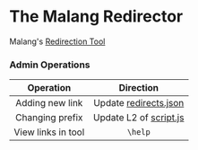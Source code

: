 # The Malang Redirector

Malang's [Redirection Tool](https://malangbvp.github.io/go/help)

### Admin Operations

|Operation|Direction|
|:--:|:--:|
| Adding new link | Update [redirects.json](redirects.json) |
|Changing prefix| Update L2 of [script.js](script.js)|
|View links in tool|`\help`|
